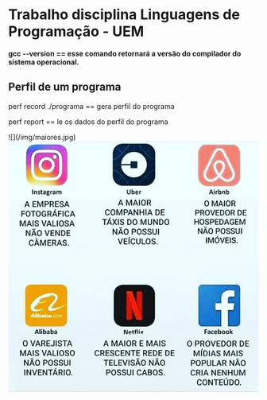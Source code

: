 <h1>Trabalho disciplina Linguagens de Programação - UEM</h1>
<p><strong>gcc --version  ==  esse comando retornará a versão do compilador 
do sistema operacional.</strong></p>
<h2>Perfil de um programa</h2>
<p>perf record ./programa == gera perfil do programa</p>
<p>perf report == le os dados do perfil do programa</p>
![](/img/maiores.jpg)
<img src="img/maiores.jpg">
